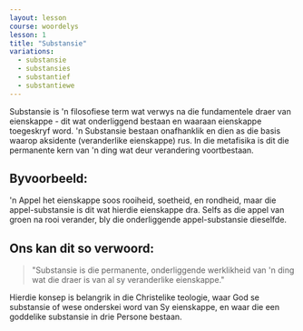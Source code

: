 ```yaml
---
layout: lesson
course: woordelys
lesson: 1
title: "Substansie"
variations:
  - substansie
  - substansies
  - substantief
  - substantiewe
---
```


Substansie is 'n filosofiese term wat verwys na die fundamentele draer van eienskappe - dit wat onderliggend bestaan en waaraan eienskappe toegeskryf word. 'n Substansie bestaan onafhanklik en dien as die basis waarop aksidente (veranderlike eienskappe) rus. In die metafisika is dit die permanente kern van 'n ding wat deur verandering voortbestaan.

## Byvoorbeeld:

'n Appel het eienskappe soos rooiheid, soetheid, en rondheid, maar die appel-substansie is dit wat hierdie eienskappe dra. Selfs as die appel van groen na rooi verander, bly die onderliggende appel-substansie dieselfde.

## Ons kan dit so verwoord:

> "Substansie is die permanente, onderliggende werklikheid van 'n ding wat die draer is van al sy veranderlike eienskappe."

Hierdie konsep is belangrik in die Christelike teologie, waar God se substansie of wese onderskei word van Sy eienskappe, en waar die een goddelike substansie in drie Persone bestaan.

